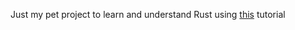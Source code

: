 Just my pet project to learn and understand Rust using [this](http://cglab.ca/~abeinges/blah/too-many-lists/book/README.html) tutorial
